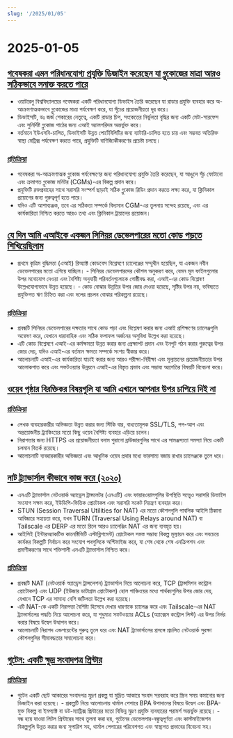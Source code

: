 ```yaml
---
slug: '/2025/01/05'
---
```


# 2025-01-05

## [গবেষকরা এমন পরিধানযোগ্য প্রযুক্তি ডিজাইন করেছেন যা গ্লুকোজের মাত্রা আরও সঠিকভাবে সনাক্ত করতে পারে](https://uwaterloo.ca/news/media/no-more-needles-tracking-blood-sugar-your-wrist)

- ওয়াটারলু বিশ্ববিদ্যালয়ের গবেষকরা একটি পরিধানযোগ্য ডিভাইস তৈরি করেছেন যা রাডার প্রযুক্তি ব্যবহার করে অ-আক্রমণাত্মকভাবে গ্লুকোজের মাত্রা পর্যবেক্ষণ করে, যা সূঁচের প্রয়োজনীয়তা দূর করে।
- ডিভাইসটি, ডঃ জর্জ শেকারের নেতৃত্বে, একটি রাডার চিপ, সংকেতের নির্ভুলতা বৃদ্ধির জন্য একটি মেটা-সারফেস এবং সুনির্দিষ্ট গ্লুকোজ পাঠের জন্য এআই অ্যালগরিদম অন্তর্ভুক্ত করে।
- বর্তমানে ইউএসবি-চালিত, ডিভাইসটি উন্নত পোর্টেবিলিটির জন্য ব্যাটারি-চালিত হতে চায় এবং সম্ভবত অতিরিক্ত স্বাস্থ্য মেট্রিক্স পর্যবেক্ষণ করতে পারে, প্রযুক্তিটি বাণিজ্যিকীকরণের প্রচেষ্টা চলছে।

### [প্রতিক্রিয়া](https://news.ycombinator.com/item?id=42599189)

- গবেষকরা অ-আক্রমণাত্মক গ্লুকোজ পর্যবেক্ষণের জন্য পরিধানযোগ্য প্রযুক্তি তৈরি করেছেন, যা আঙুলে সূঁচ ফোটানো এবং ক্রমাগত গ্লুকোজ মনিটর (CGMs)-এর বিকল্প প্রদান করে।
- প্রযুক্তিটি রক্তপ্রবাহের সাথে সরাসরি সংস্পর্শ ছাড়াই সঠিক গ্লুকোজ রিডিং প্রদান করতে লক্ষ্য করে, যা ক্লিনিকাল প্রয়োগের জন্য গুরুত্বপূর্ণ হতে পারে।
- যদিও এটি আশাব্যঞ্জক, তবে এর সঠিকতা সম্পর্কে বিদ্যমান CGM-এর তুলনায় সন্দেহ রয়েছে, এবং এর কার্যকারিতা নিশ্চিত করতে আরও তথ্য এবং ক্লিনিকাল ট্রায়ালের প্রয়োজন।

## [যে দিন আমি এআইকে একজন সিনিয়র ডেভেলপারের মতো কোড পড়তে শিখিয়েছিলাম](https://nmn.gl/blog/ai-senior-developer)

- প্রথমে কৃত্রিম বুদ্ধিমত্তা (এআই) রিঅ্যাক্ট কোডবেস বিশ্লেষণে চ্যালেঞ্জের সম্মুখীন হয়েছিল, যা একজন নবীন ডেভেলপারের মতো এগিয়ে যাচ্ছিল। - সিনিয়র ডেভেলপারদের কৌশল অনুকরণ করে, যেমন মূল ফাইলগুলোর উপর মনোযোগ দেওয়া এবং বৈশিষ্ট্য অনুযায়ী পরিবর্তনগুলোকে গোষ্ঠীবদ্ধ করা, এআই-এর কোড বিশ্লেষণ উল্লেখযোগ্যভাবে উন্নত হয়েছে। - কোড বোঝার উন্নতির উপর জোর দেওয়া হয়েছে, সৃষ্টির উপর নয়, ভবিষ্যতে প্রযুক্তিগত ঋণ চিহ্নিত করা এবং দলের প্রচলন বোঝার পরিকল্পনা রয়েছে।

### [প্রতিক্রিয়া](https://news.ycombinator.com/item?id=42601847)

- প্রবন্ধটি সিনিয়র ডেভেলপারের দক্ষতার সাথে কোড পড়া এবং বিশ্লেষণ করার জন্য এআই প্রশিক্ষণের চ্যালেঞ্জগুলি অন্বেষণ করে, যেখানে ধারাবাহিক এবং সঠিক ফলাফল অর্জনের অসুবিধা উল্লেখ করা হয়েছে।
- এটি কোড বিশ্লেষণে এআই-এর কর্মক্ষমতা উন্নত করার জন্য প্রেক্ষাপট প্রদান এবং ইনপুট গঠন করার গুরুত্বের উপর জোর দেয়, যদিও এআই-এর বর্তমান ক্ষমতা সম্পর্কে সংশয় স্বীকার করে।
- আলোচনাটি এআই-এর কার্যকারিতা যাচাই করার জন্য আরও পরীক্ষা-নিরীক্ষা এবং মূল্যায়নের প্রয়োজনীয়তার উপর আলোকপাত করে এবং সফটওয়্যার উন্নয়নে এআই-এর বিস্তৃত প্রভাব এবং সম্ভাব্য অগ্রগতির বিষয়টি বিবেচনা করে।

## [ওয়েব পৃষ্ঠার বিরক্তিকর বিষয়গুলি যা আমি এখানে আপনার উপর চাপিয়ে দিই না](http://rachelbythebay.com/w/2025/01/04/cruft/)

### [প্রতিক্রিয়া](https://news.ycombinator.com/item?id=42599102)

- লেখক ব্যবহারকারীর অভিজ্ঞতা উন্নত করার জন্য স্টিকি বার, বাধ্যতামূলক SSL/TLS, পপ-আপ এবং অপ্রয়োজনীয় ট্র্যাকিংয়ের মতো কিছু ওয়েব বৈশিষ্ট্য ব্যবহার এড়িয়ে চলেন।
- নিরাপত্তার জন্য HTTPS এর প্রয়োজনীয়তা বনাম পুরানো ব্রাউজারগুলির সাথে এর সামঞ্জস্যতা সমস্যা নিয়ে একটি চলমান বিতর্ক রয়েছে।
- আলোচনাটি ব্যবহারকারীর অভিজ্ঞতা এবং আধুনিক ওয়েব প্রথার মধ্যে ভারসাম্য বজায় রাখার চ্যালেঞ্জকে তুলে ধরে।

## [নাট ট্র্যাভার্সাল কীভাবে কাজ করে (২০২০)](https://tailscale.com/blog/how-nat-traversal-works)

- এনএটি ট্র্যাভার্সাল নেটওয়ার্ক অ্যাড্রেস ট্রান্সলেটর (এনএটি) এবং ফায়ারওয়ালগুলির উপস্থিতি সত্ত্বেও সরাসরি ডিভাইস সংযোগ সক্ষম করে, ইউডিপি-ভিত্তিক প্রোটোকল এবং সরাসরি সকেট নিয়ন্ত্রণ ব্যবহার করে।
- STUN (Session Traversal Utilities for NAT) এর মতো কৌশলগুলি পাবলিক আইপি ঠিকানা আবিষ্কারে সহায়তা করে, যখন TURN (Traversal Using Relays around NAT) বা Tailscale এর DERP এর মতো রিলে আরও চ্যালেঞ্জিং NAT এর জন্য ব্যবহৃত হয়।
- আইসিই (ইন্টারঅ্যাকটিভ কানেক্টিভিটি এস্টাব্লিশমেন্ট) প্রোটোকল সমস্ত সম্ভাব্য বিকল্প মূল্যায়ন করে এবং সবচেয়ে কার্যকর বিকল্পটি নির্বাচন করে সংযোগ পথগুলিকে অপ্টিমাইজ করে, যা শেষ থেকে শেষ এনক্রিপশন এবং প্রমাণীকরণের সাথে শক্তিশালী এনএটি ট্র্যাভার্সাল নিশ্চিত করে।

### [প্রতিক্রিয়া](https://news.ycombinator.com/item?id=42600846)

- প্রবন্ধটি NAT (নেটওয়ার্ক অ্যাড্রেস ট্রান্সলেশন) ট্র্যাভার্সাল নিয়ে আলোচনা করে, TCP (ট্রান্সমিশন কন্ট্রোল প্রোটোকল) এবং UDP (ইউজার ডাটাগ্রাম প্রোটোকল) হোল পাঞ্চিংয়ের মধ্যে পার্থক্যগুলির উপর জোর দেয়, যেখানে TCP এর সামান্য বেশি জটিলতা উল্লেখ করা হয়েছে।
- এটি NAT-কে একটি নিরাপত্তা বৈশিষ্ট্য হিসেবে দেখার ধারণাকে চ্যালেঞ্জ করে এবং Tailscale-এর NAT ট্র্যাভার্সালের পদ্ধতি নিয়ে আলোচনা করে, যা শুধুমাত্র সফটওয়্যার ACLs (অ্যাক্সেস কন্ট্রোল লিস্ট) এর উপর নির্ভর করার বিষয়ে উদ্বেগ উত্থাপন করে।
- আলোচনাটি নিরাপদ এন্ডপয়েন্টের গুরুত্ব তুলে ধরে এবং NAT ট্র্যাভার্সালের প্রসঙ্গে প্রচলিত নেটওয়ার্ক সুরক্ষা কৌশলগুলির সীমাবদ্ধতার সমালোচনা করে।

## [গুটেন: একটি ক্ষুদ্র সংবাদপত্র প্রিন্টার](https://amanvir.com/guten)

### [প্রতিক্রিয়া](https://news.ycombinator.com/item?id=42599599)

- গুটেন একটি ছোট আকারের সংবাদপত্র মুদ্রণ প্রকল্প যা মুদ্রিত আকারে সংবাদ সরবরাহ করে স্ক্রিন সময় কমানোর জন্য ডিজাইন করা হয়েছে। - প্রকল্পটি নিয়ে আলোচনায় থার্মাল পেপারে BPA উপাদানের বিষয়ে উদ্বেগ এবং BPA-মুক্ত বিকল্প বা ইমপ্যাক্ট বা ডট-ম্যাট্রিক্স প্রিন্টারের মতো বিভিন্ন মুদ্রণ প্রযুক্তি ব্যবহারের পরামর্শ অন্তর্ভুক্ত রয়েছে। - বন্ধ হয়ে যাওয়া লিটল প্রিন্টারের সাথে তুলনা করা হয়, গুটেনের ডেভেলপার-বন্ধুত্বপূর্ণতা এবং কাস্টমাইজেশন বিকল্পগুলি উন্নত করার জন্য সুপারিশ সহ, থার্মাল পেপারের পরিবেশগত এবং স্বাস্থ্যগত প্রভাবের বিবেচনা সহ।

<head>
  <meta property="og:title" content="গবেষকরা এমন পরিধানযোগ্য প্রযুক্তি ডিজাইন করেছেন যা গ্লুকোজের মাত্রা আরও সঠিকভাবে সনাক্ত করতে পারে" />
  <meta property="og:type" content="website" />
  <meta property="og:image" content="https://og.cho.sh/api/og/?title=%E0%A6%97%E0%A6%AC%E0%A7%87%E0%A6%B7%E0%A6%95%E0%A6%B0%E0%A6%BE%20%E0%A6%8F%E0%A6%AE%E0%A6%A8%20%E0%A6%AA%E0%A6%B0%E0%A6%BF%E0%A6%A7%E0%A6%BE%E0%A6%A8%E0%A6%AF%E0%A7%8B%E0%A6%97%E0%A7%8D%E0%A6%AF%20%E0%A6%AA%E0%A7%8D%E0%A6%B0%E0%A6%AF%E0%A7%81%E0%A6%95%E0%A7%8D%E0%A6%A4%E0%A6%BF%20%E0%A6%A1%E0%A6%BF%E0%A6%9C%E0%A6%BE%E0%A6%87%E0%A6%A8%20%E0%A6%95%E0%A6%B0%E0%A7%87%E0%A6%9B%E0%A7%87%E0%A6%A8%20%E0%A6%AF%E0%A6%BE%20%E0%A6%97%E0%A7%8D%E0%A6%B2%E0%A7%81%E0%A6%95%E0%A7%8B%E0%A6%9C%E0%A7%87%E0%A6%B0%20%E0%A6%AE%E0%A6%BE%E0%A6%A4%E0%A7%8D%E0%A6%B0%E0%A6%BE%20%E0%A6%86%E0%A6%B0%E0%A6%93%20%E0%A6%B8%E0%A6%A0%E0%A6%BF%E0%A6%95%E0%A6%AD%E0%A6%BE%E0%A6%AC%E0%A7%87%20%E0%A6%B8%E0%A6%A8%E0%A6%BE%E0%A6%95%E0%A7%8D%E0%A6%A4%20%E0%A6%95%E0%A6%B0%E0%A6%A4%E0%A7%87%20%E0%A6%AA%E0%A6%BE%E0%A6%B0%E0%A7%87&subheading=%E0%A6%B0%E0%A6%AC%E0%A6%BF%E0%A6%AC%E0%A6%BE%E0%A6%B0%2C%20%E0%A7%AB%20%E0%A6%9C%E0%A6%BE%E0%A6%A8%E0%A7%81%E0%A6%AF%E0%A6%BC%E0%A6%BE%E0%A6%B0%E0%A7%80%2C%20%E0%A7%A8%E0%A7%A6%E0%A7%A8%E0%A7%AB%3A%20%E0%A6%B9%E0%A7%8D%E0%A6%AF%E0%A6%BE%E0%A6%95%E0%A6%BE%E0%A6%B0%20%E0%A6%A8%E0%A6%BF%E0%A6%89%E0%A6%9C%20%E0%A6%B8%E0%A6%BE%E0%A6%B0%E0%A6%B8%E0%A6%82%E0%A6%95%E0%A7%8D%E0%A6%B7%E0%A7%87%E0%A6%AA" />
</head>
